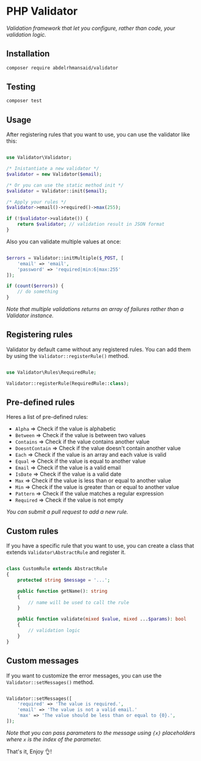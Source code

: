 # PHP Validator

*Validation framework that let you configure, rather than code, your validation logic.*

## Installation

```sh
composer require abdelrhmansaid/validator
```

## Testing

```sh
composer test
```

## Usage

After registering rules that you want to use, you can use the validator like this:

```php

use Validator\Validator;

/* Inistantiate a new validator */
$validator = new Validator($email);

/* Or you can use the static method init */
$validator = Validator::init($email);

/* Apply your rules */
$validator->email()->required()->max(255);

if (!$validator->validate()) {
    return $validator; // validation result in JSON format
}

```

Also you can validate multiple values at once:

```php

$errors = Validator::initMultiple($_POST, [
    'email' => 'email',
    'password' => 'required|min:6|max:255'
]);

if (count($errors)) {
    // do something
}

```

*Note that multiple validations returns an array of failures rather than a Validator instance.*

## Registering rules

Validator by default came without any registered rules. You can add them by using the `Validator::registerRule()` method.

```php

use Validator\Rules\RequiredRule;

Validator::registerRule(RequiredRule::class);

```

## Pre-defined rules

Heres a list of pre-defined rules:
- `Alpha` => Check if the value is alphabetic
- `Between` => Check if the value is between two values
- `Contains` => Check if the value contains another value
- `DoesntContain` => Check if the value doesn't contain another value
- `Each` => Check if the value is an array and each value is valid
- `Equal` => Check if the value is equal to another value
- `Email` => Check if the value is a valid email
- `IsDate` => Check if the value is a valid date
- `Max` => Check if the value is less than or equal to another value
- `Min` => Check if the value is greater than or equal to another value
- `Pattern` => Check if the value matches a regular expression
- `Required` => Check if the value is not empty

*You can submit a pull request to add a new rule.*

## Custom rules

If you have a specific rule that you want to use, you can create a class that extends `Validator\AbstractRule` and register it.

```php

class CustomRule extends AbstractRule
{
    protected string $message = '...';

    public function getName(): string
    {
        // name will be used to call the rule
    }

    public function validate(mixed $value, mixed ...$params): bool
    {
        // validation logic
    }
}

```

## Custom messages

If you want to customize the error messages, you can use the `Validator::setMessages()` method.

```php

Validator::setMessages([
    'required' => 'The value is required.',
    'email' => 'The value is not a valid email.'
    'max' => 'The value should be less than or equal to {0}.',
]);

```

*Note that you can pass parameters to the message using `{x}` placeholders where `x` is the index of the parameter.*

That's it, Enjoy 👌!